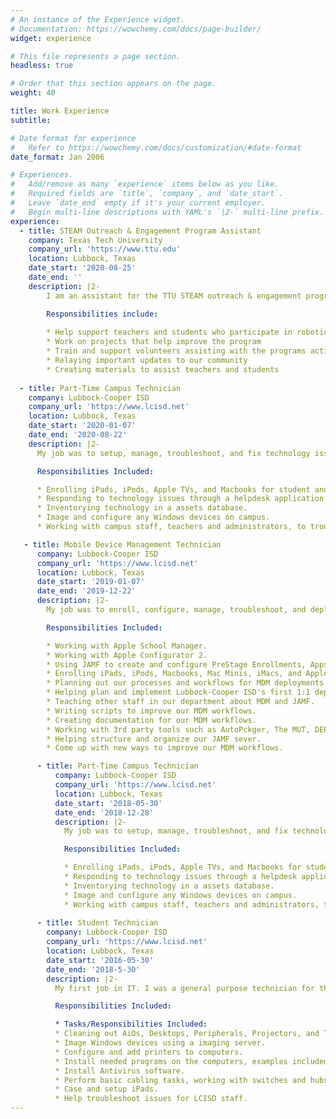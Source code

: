 ```yaml
---
# An instance of the Experience widget.
# Documentation: https://wowchemy.com/docs/page-builder/
widget: experience

# This file represents a page section.
headless: true

# Order that this section appears on the page.
weight: 40

title: Work Experience
subtitle:

# Date format for experience
#   Refer to https://wowchemy.com/docs/customization/#date-format
date_format: Jan 2006

# Experiences.
#   Add/remove as many `experience` items below as you like.
#   Required fields are `title`, `company`, and `date_start`.
#   Leave `date_end` empty if it's your current employer.
#   Begin multi-line descriptions with YAML's `|2-` multi-line prefix.
experience:
  - title: STEAM Outreach & Engagement Program Assistant
    company: Texas Tech University
    company_url: 'https://www.ttu.edu'
    location: Lubbock, Texas
    date_start: '2020-08-25'
    date_end: ''
    description: |2-
        I am an assistant for the TTU STEAM outreach & engagement program, where we provide STEAM based activities and events for the west and panhandle Texas region.

        Responsibilities include:
        
        * Help support teachers and students who participate in robotics competitions, such as FIRST, BEST, & GEAR
        * Work on projects that help improve the program
        * Train and support volunteers assisting with the programs activities
        * Relaying important updates to our community
        * Creating materials to assist teachers and students
        
  - title: Part-Time Campus Technician
    company: Lubbock-Cooper ISD
    company_url: 'https://www.lcisd.net'
    location: Lubbock, Texas
    date_start: '2020-01-07'
    date_end: '2020-08-22'
    description: |2-
      My job was to setup, manage, troubleshoot, and fix technology issues on a campus level.

      Responsibilities Included:

      * Enrolling iPads, iPods, Apple TVs, and Macbooks for student and staff use at the campus.
      * Responding to technology issues through a helpdesk application.
      * Inventorying technology in a assets database.
      * Image and configure any Windows devices on campus.
      * Working with campus staff, teachers and administrators, to troubleshoot technology issues.

   - title: Mobile Device Management Technician
      company: Lubbock-Cooper ISD
      company_url: 'https://www.lcisd.net'
      location: Lubbock, Texas
      date_start: '2019-01-07'
      date_end: '2019-12-22'
      description: |2-
        My job was to enroll, configure, manage, troubleshoot, and deploy Apple devices at a district level.

        Responsibilities Included:

        * Working with Apple School Manager.
        * Working with Apple Configurator 2.
        * Using JAMF to create and configure PreStage Enrollments, Apps, Groups, and Users for our deployments.
        * Enrolling iPads, iPods, Macbooks, Mac Minis, iMacs, and Apple TVs at a district level.
        * Planning out our processes and workflows for MDM deployments.
        * Helping plan and implement Lubbock-Cooper ISD's first 1:1 deployment.
        * Teaching other staff in our department about MDM and JAMF.
        * Writing scripts to improve our MDM workflows.
        * Creating documentation for our MDM workflows.
        * Working with 3rd party tools such as AutoPckger, The MUT, DEPNotify, and NoMAD.
        * Helping structure and organize our JAMF sever.
        * Come up with new ways to improve our MDM workflows.

      - title: Part-Time Campus Technician
          company: Lubbock-Cooper ISD
          company_url: 'https://www.lcisd.net'
          location: Lubbock, Texas
          date_start: '2018-05-30'
          date_end: '2018-12-28'
          description: |2-
            My job was to setup, manage, troubleshoot, and fix technology issues on a campus level.

            Responsibilities Included:

            * Enrolling iPads, iPods, Apple TVs, and Macbooks for student and staff use at the campus.
            * Responding to technology issues through a helpdesk application.
            * Inventorying technology in a assets database.
            * Image and configure any Windows devices on campus.
            * Working with campus staff, teachers and administrators, to troubleshoot technology issues.
  
      - title: Student Technician
        company: Lubbock-Cooper ISD
        company_url: 'https://www.lcisd.net'
        location: Lubbock, Texas
        date_start: '2016-05-30'
        date_end: '2018-5-30'
        description: |2-
          My first job in IT. I was a general purpose technician for the district.

          Responsibilities Included:

          * Tasks/Responsibilities Included:
          * Cleaning out AiOs, Desktops, Peripherals, Projectors, and Touchscreen devices.
          * Image Windows devices using a imaging server.
          * Configure and add printers to computers.
          * Install needed programs on the computers, examples included Microsoft Office and Adobe.
          * Install Antivirus software.
          * Perform basic cabling tasks, working with switches and hubs.
          * Case and setup iPads.
          * Help troubleshoot issues for LCISD staff.
---
```

